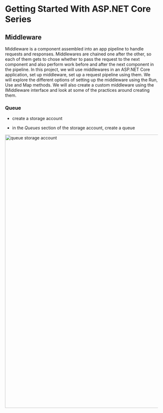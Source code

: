 # Getting Started With ASP.NET Core Series

## Middleware

Middleware is a component assembled into an app pipeline to handle requests and responses. Middlewares are chained one after the other, so each of them gets to chose whether to pass the request to the next component and also perform work before and after the next component in the pipeline. In this project, we will use middlewares in an ASP.NET Core application, set up middleware, set up a request pipeline using them. We will explore the different options of setting up the middleware using the Run, Use and Map methods. We will also create a custom middleware using the IMiddleware interface and look at some of the practices around creating them.

### Queue

- create a storage account

- in the *Queues* section of the storage account, create a queue
<img src="/pictures/queue.png" title="queue storage account"  width="900">

